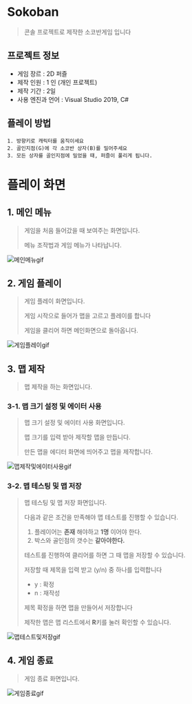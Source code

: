 # Sokoban
> 콘솔 프로젝트로 제작한 소코반게임 입니다

## 프로젝트 정보

- 게임 장르 : 2D 퍼즐
- 제작 인원 : 1 인 (개인 프로젝트)
- 제작 기간 : 2일
- 사용 엔진과 언어 : Visual Studio 2019, C#

## 플레이 방법

```
1. 방향키로 캐릭터를 움직이세요
2. 골인지점(G)에 각 소코반 상자(B)를 밀어주세요
3. 모든 상자를 골인지점에 밀었을 때, 퍼즐이 풀리게 됩니다.
```
# 플레이 화면

## 1. 메인 메뉴

> 게임을 처음 들어갔을 때 보여주는 화면입니다.
>
> 메뉴 조작법과 게임 메뉴가 나타납니다.

![메인메뉴gif](https://github.com/user-attachments/assets/28916f61-0af8-4e50-bb78-d7d420bb38b7)

## 2. 게임 플레이

> 게임 플레이 화면입니다.
>
> 게임 시작으로 들어가 맵을 고르고 플레이를 합니다
>
> 게임을 클리어 하면 메인화면으로 돌아옵니다.

![게임플레이gif](https://github.com/user-attachments/assets/ee40dd3a-a6fb-4740-a5cd-9b3a34dc079e)

## 3. 맵 제작

> 맵 제작을 하는 화면입니다.

### 3-1. 맵 크기 설정 및 에이터 사용

> 맵 크기 설정 및 에이터 사용 화면입니다.
>
> 맵 크기를 입력 받아 제작할 맵을 만듭니다.
>
> 만든 맵을 에디터 화면에 띄어주고 맵을 제작합니다.

![맵제작및에이터사용gif](https://github.com/user-attachments/assets/82b1ba80-30fa-4313-8974-e8be08ae6a54)

### 3-2. 맵 테스팅 및 맵 저장

> 맵 테스팅 및 맵 저장 화면입니다.
>
> 다음과 같은 조건을 만족해야 맵 테스트를 진행할 수 있습니다.
> 1. 플레이어는 **존재** 해야하고 **1명** 이어야 한다.
> 2. 박스와 골인점의 갯수는 **같아야한다.**
>
>
> 테스트를 진행하여 클리어를 하면 그 때 맵을 저장할 수 있습니다.
>
> 저장할 때 제목을 입력 받고 (y/n) 중 하나를 입력합니다
> - y : 확정
> - n : 재작성
>
> 제목 확정을 하면 맵을 만들어서 저장합니다 
>
> 제작한 맵은 맵 리스트에서 **R**키를 눌러 확인할 수 있습니다.

![맵테스트및저장gif](https://github.com/user-attachments/assets/d21d8574-16fd-4ca3-bfe3-36d99f624c5d)

## 4. 게임 종료

> 게임 종료 화면입니다.

![게임종료gif](https://github.com/user-attachments/assets/287695d7-f136-4735-90ff-0c3065b1d981)

